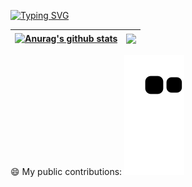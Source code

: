[![Typing SVG](https://readme-typing-svg.demolab.com?font=Nanum+Pen+Script&size=50&pause=1000&color=F7AAD1&width=1000&height=80&lines=Hi!+I'm+Qingpeng+(Erica)+KONG+%E2%80%A2%E1%B4%97%E2%80%A2)](https://git.io/typing-svg)

| <a href="https://github.com/anuraghazra/github-readme-stats"><img align="center" src="https://github-readme-stats.vercel.app/api?username=Kqp1227&show_icons=true&include_all_commits=true&theme=buefy&hide_border=true" alt="Anurag's github stats" /></a> | <a href="https://github.com/anuraghazra/github-readme-stats"><img align="center" src="https://github-readme-stats.vercel.app/api/top-langs/?username=Kqp1227&layout=compact&theme=buefy&hide_border=true" /></a> | 
| ------------- | ------------- |

 
 😄 My public contributions: 
![Snake animation](https://github.com/Kqp1227/Kqp1227/blob/output/github-contribution-grid-snake1.svg)

<!--START_SECTION:waka-->
<!--END_SECTION:waka-->
<!--
**Kqp1227/Kqp1227** is a ✨ _special_ ✨ repository because its `README.md` (this file) appears on your GitHub profile.

Here are some ideas to get you started:

- 🔭 I’m currently working on ...
- 🌱 I’m currently learning ...
- 👯 I’m looking to collaborate on ...
- 🤔 I’m looking for help with ...
- 💬 Ask me about ...
- 📫 How to reach me: ...
- 😄 Pronouns: ...
- ⚡ Fun fact: ...
-->
